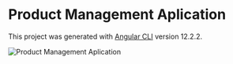 # Product Management Aplication

This project was generated with [Angular CLI](https://github.com/angular/angular-cli) version 12.2.2.

<img src="https://github.com/ionescu-cristina/input-and-output-demo/blob/main/src/assets/images/product-management.png" alt="Product Management Aplication">
